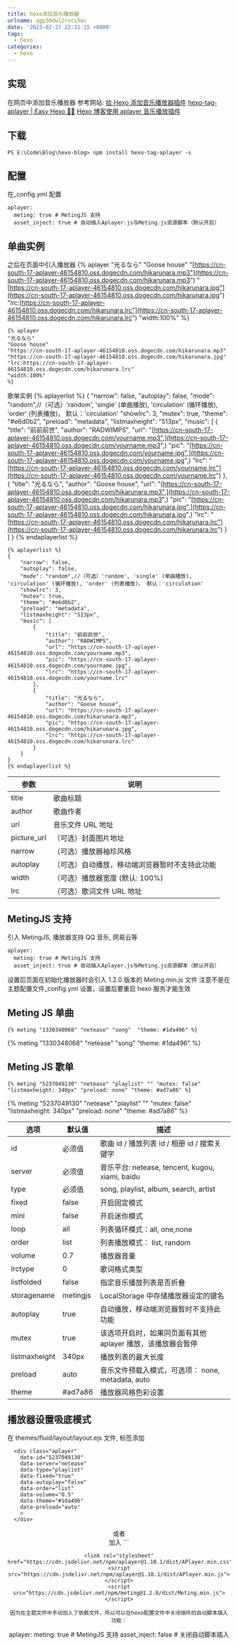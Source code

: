 ```yaml
---
title: hexo添加音乐播放器
urlname: qgp30dw12rvcs5ec
date: '2023-02-27 22:31:15 +0800'
tags:
  - hexo
categories:
  - hexo
---
```


## 实现

在网页中添加音乐播放器
参考网站:
[给 Hexo 添加音乐播放器插件](https://ftzzloo.com/hexo-add-aplayer-plugins/#Start)
[hexo-tag-aplayer | Easy Hexo 👨‍💻](https://easyhexo.com/3-Plugins-use-and-config/3-1-hexo-tag-aplayer/#%E4%BB%8B%E7%BB%8D)
[Hexo 博客使用 aplayer 音乐播放插件](https://moechun.fun/2022/07/28/Hexo%E5%8D%9A%E5%AE%A2%E4%BD%BF%E7%94%A8aplayer%E9%9F%B3%E4%B9%90%E6%92%AD%E6%94%BE%E6%8F%92%E4%BB%B6/)

## 下载

```
PS E:\Code\Blog\hexo-blog> npm install hexo-tag-aplayer -s
```

## 配置

在\_config.yml 配置

```
aplayer:
  meting: true # MetingJS 支持
  asset_inject: true # 自动插入Aplayer.js与Meting.js资源脚本（默认开启）
```

## 单曲实例

之后在页面中引入播放器
{% aplayer
"光るなら"
"Goose house"
"[https://cn-south-17-aplayer-46154810.oss.dogecdn.com/hikarunara.mp3"](https://cn-south-17-aplayer-46154810.oss.dogecdn.com/hikarunara.mp3")
"[https://cn-south-17-aplayer-46154810.oss.dogecdn.com/hikarunara.jpg"](https://cn-south-17-aplayer-46154810.oss.dogecdn.com/hikarunara.jpg")
"lrc:[https://cn-south-17-aplayer-46154810.oss.dogecdn.com/hikarunara.lrc"](https://cn-south-17-aplayer-46154810.oss.dogecdn.com/hikarunara.lrc")
"width:100%"
%}

```
{% aplayer
"光るなら"
"Goose house"
"https://cn-south-17-aplayer-46154810.oss.dogecdn.com/hikarunara.mp3"
"https://cn-south-17-aplayer-46154810.oss.dogecdn.com/hikarunara.jpg"
"lrc:https://cn-south-17-aplayer-46154810.oss.dogecdn.com/hikarunara.lrc"
"width:100%"
%}
```

歌单实例
{% aplayerlist %}
{
"narrow": false,
"autoplay": false,
"mode": "random",//（可选）'random', 'single' (单曲播放), 'circulation' (循环播放), 'order' (列表播放)， 默认：'circulation'
"showlrc": 3,
"mutex": true,
"theme": "#e6d0b2",
"preload": "metadata",
"listmaxheight": "513px",
"music": [
{
"title": "前前前世",
"author": "RADWIMPS",
"url": "[https://cn-south-17-aplayer-46154810.oss.dogecdn.com/yourname.mp3",](https://cn-south-17-aplayer-46154810.oss.dogecdn.com/yourname.mp3",)
"pic": "[https://cn-south-17-aplayer-46154810.oss.dogecdn.com/yourname.jpg",](https://cn-south-17-aplayer-46154810.oss.dogecdn.com/yourname.jpg",)
"lrc": "[https://cn-south-17-aplayer-46154810.oss.dogecdn.com/yourname.lrc"](https://cn-south-17-aplayer-46154810.oss.dogecdn.com/yourname.lrc")
},
{
"title": "光るなら",
"author": "Goose house",
"url": "[https://cn-south-17-aplayer-46154810.oss.dogecdn.com/hikarunara.mp3",](https://cn-south-17-aplayer-46154810.oss.dogecdn.com/hikarunara.mp3",)
"pic": "[https://cn-south-17-aplayer-46154810.oss.dogecdn.com/hikarunara.jpg",](https://cn-south-17-aplayer-46154810.oss.dogecdn.com/hikarunara.jpg",)
"lrc": "[https://cn-south-17-aplayer-46154810.oss.dogecdn.com/hikarunara.lrc"](https://cn-south-17-aplayer-46154810.oss.dogecdn.com/hikarunara.lrc")
}
]
}
{% endaplayerlist %}

```
{% aplayerlist %}
{
    "narrow": false,
    "autoplay": false,
    "mode": "random",//（可选）'random', 'single' (单曲播放), 'circulation' (循环播放), 'order' (列表播放)， 默认：'circulation'
    "showlrc": 3,
    "mutex": true,
    "theme": "#e6d0b2",
    "preload": "metadata",
    "listmaxheight": "513px",
    "music": [
        {
            "title": "前前前世",
            "author": "RADWIMPS",
            "url": "https://cn-south-17-aplayer-46154810.oss.dogecdn.com/yourname.mp3",
            "pic": "https://cn-south-17-aplayer-46154810.oss.dogecdn.com/yourname.jpg",
            "lrc": "https://cn-south-17-aplayer-46154810.oss.dogecdn.com/yourname.lrc"
        },
        {
            "title": "光るなら",
            "author": "Goose house",
            "url": "https://cn-south-17-aplayer-46154810.oss.dogecdn.com/hikarunara.mp3",
            "pic": "https://cn-south-17-aplayer-46154810.oss.dogecdn.com/hikarunara.jpg",
            "lrc": "https://cn-south-17-aplayer-46154810.oss.dogecdn.com/hikarunara.lrc"
        }
    ]
}
{% endaplayerlist %}
```

| **参数**    | **说明**                                       |
| ----------- | ---------------------------------------------- |
| title       | 歌曲标题                                       |
| author      | 歌曲作者                                       |
| url         | 音乐文件 URL 地址                              |
| picture_url | （可选）封面图片地址                           |
| narrow      | （可选）播放器袖珍风格                         |
| autoplay    | （可选）自动播放，移动端浏览器暂时不支持此功能 |
| width       | （可选）播放器宽度 (默认: 100%)                |
| lrc         | （可选）歌词文件 URL 地址                      |

## MetingJS 支持

引入 MetingJS, 播放器支持 QQ 音乐, 网易云等

```
aplayer:
  meting: true # MetingJS 支持
  asset_inject: true # 自动插入Aplayer.js与Meting.js资源脚本（默认开启）
```

设置后页面在初始化播放器时会引入 1.2.0 版本的 Meting.min.js 文件
注意不是在主题配置文件\_config.yml 设置，设置后要重启 hexo 服务才能生效

## Meting JS 单曲

```
{% meting "1330348068" "netease" "song"  "theme: #1da496" %}
```

{% meting "1330348068" "netease" "song"  "theme: #1da496" %}

## Meting JS 歌单

```
{% meting "5237049130" "netease" "playlist" "" "mutex: false" "listmaxheight: 340px" "preload: none" "theme: #ad7a86" %}
```

{% meting "5237049130" "netease" "playlist" "" "mutex: false" "listmaxheight: 340px" "preload: none" "theme: #ad7a86" %}

| **选项**      | **默认值** | **描述**                                                    |
| ------------- | ---------- | ----------------------------------------------------------- |
| id            | 必须值     | 歌曲 id / 播放列表 id / 相册 id / 搜索关键字                |
| server        | 必须值     | 音乐平台: netease, tencent, kugou, xiami, baidu             |
| type          | 必须值     | song, playlist, album, search, artist                       |
| fixed         | false      | 开启固定模式                                                |
| mini          | false      | 开启迷你模式                                                |
| loop          | all        | 列表循环模式：all, one,none                                 |
| order         | list       | 列表播放模式： list, random                                 |
| volume        | 0.7        | 播放器音量                                                  |
| lrctype       | 0          | 歌词格式类型                                                |
| listfolded    | false      | 指定音乐播放列表是否折叠                                    |
| storagename   | metingjs   | LocalStorage 中存储播放器设定的键名                         |
| autoplay      | true       | 自动播放，移动端浏览器暂时不支持此功能                      |
| mutex         | true       | 该选项开启时，如果同页面有其他 aplayer 播放，该播放器会暂停 |
| listmaxheight | 340px      | 播放列表的最大长度                                          |
| preload       | auto       | 音乐文件预载入模式，可选项： none, metadata, auto           |
| theme         | #ad7a86    | 播放器风格色彩设置                                          |

## 播放器设置吸底模式

在 themes/fluid/layout/layout.ejs 文件, <body>标签添加

```
  <div class="aplayer"
    data-id="5237049130"
    data-server="netease"
    data-type="playlist"
    data-fixed="true"
    data-autoplay="false"
    data-order="list"
    data-volume="0.5"
    data-theme="#1da496"
    data-preload="auto"
    >
  </div>

```

<header>或者<footer>加入
```
    
    <link rel="stylesheet" href="https://cdn.jsdelivr.net/npm/aplayer@1.10.1/dist/APlayer.min.css">
    <script src="https://cdn.jsdelivr.net/npm/aplayer@1.10.1/dist/APlayer.min.js"></script>
    <script src="https://cdn.jsdelivr.net/npm/meting@1.2.0/dist/Meting.min.js"></script>
```
因为在主题文件中手动加入了依赖文件，所以可以在hexo配置文件中关闭插件的自动脚本插入功能：
```
aplayer:
  meting: true # MetingJS 支持
  asset_inject: false # 关闭自动脚本插入
```
